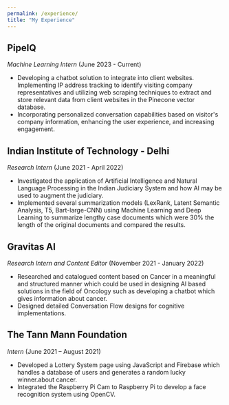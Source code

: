 ```yaml
---
permalink: /experience/
title: "My Experience"
---
```


## PipeIQ

*Machine Learning Intern* (June 2023 - Current)

- Developing a chatbot solution to integrate into client websites. Implementing IP address tracking to identify visiting company representatives 
and utilizing web scraping techniques to extract and store relevant data from client websites in the Pinecone vector database.
- Incorporating personalized conversation capabilities based on visitor's company information, enhancing the user experience, and increasing 
engagement.

## Indian Institute of Technology - Delhi

*Research Intern* (June 2021 - April 2022)

- Investigated the application of Artificial Intelligence and Natural Language Processing in the Indian Judiciary System and how AI may be used to augment the judiciary.
- Implemented several summarization models (LexRank, Latent Semantic Analysis, T5, Bart-large-CNN) using Machine Learning and Deep Learning to summarize lengthy case documents which were 30% the length of the original documents and compared the results.  

## Gravitas AI

*Research Intern and Content Editor* (November 2021 - January 2022)

- Researched and catalogued content based on Cancer in a meaningful and structured manner which could be used in designing AI based solutions in the field of Oncology such as developing a chatbot which gives information about cancer.
- Designed detailed Conversation Flow designs for cognitive implementations.  

## The Tann Mann Foundation

*Intern* (June 2021 – August 2021)

- Developed a Lottery System page using JavaScript and Firebase which handles a database of users and generates a random lucky winner.about cancer.
- Integrated the Raspberry Pi Cam to Raspberry Pi to develop a face recognition system using OpenCV.
